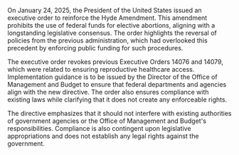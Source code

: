 On January 24, 2025, the President of the United States issued an executive order to reinforce the Hyde Amendment. This amendment prohibits the use of federal funds for elective abortions, aligning with a longstanding legislative consensus. The order highlights the reversal of policies from the previous administration, which had overlooked this precedent by enforcing public funding for such procedures.

The executive order revokes previous Executive Orders 14076 and 14079, which were related to ensuring reproductive healthcare access. Implementation guidance is to be issued by the Director of the Office of Management and Budget to ensure that federal departments and agencies align with the new directive. The order also ensures compliance with existing laws while clarifying that it does not create any enforceable rights.

The directive emphasizes that it should not interfere with existing authorities of government agencies or the Office of Management and Budget's responsibilities. Compliance is also contingent upon legislative appropriations and does not establish any legal rights against the government.